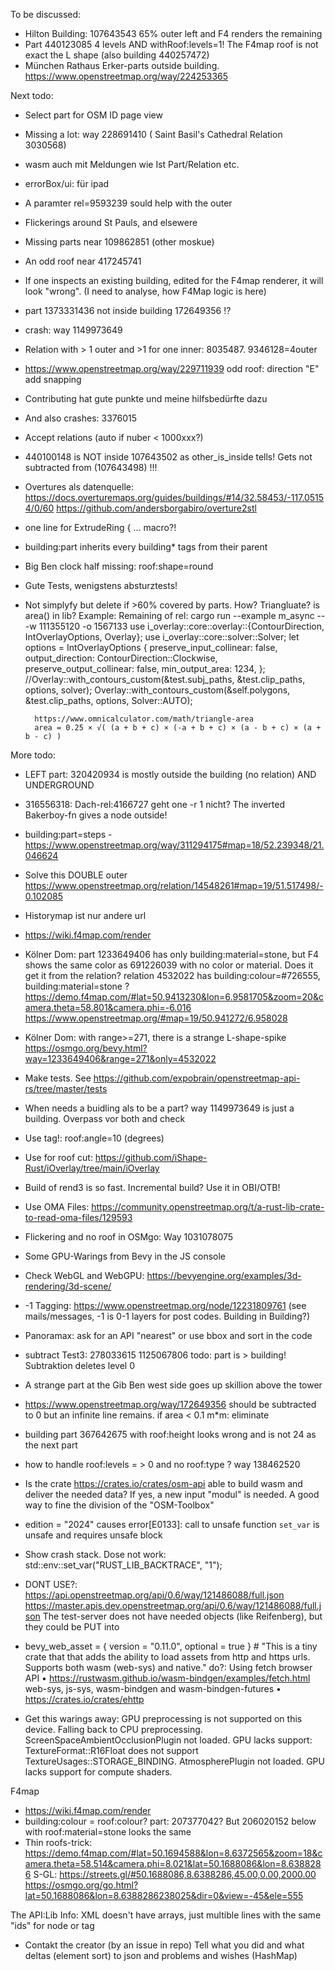 To be discussed:
* Hilton Building: 107643543  65% outer left and  F4 renders the remaining
* Part 440123085 4 levels AND withRoof:levels=1!
  The F4map roof is not exact the L shape (also building 440257472)
* München Rathaus Erker-parts outside building. https://www.openstreetmap.org/way/224253365

Next todo:
* Select part for OSM ID page view
* Missing a lot: way 228691410 ( Saint Basil's Cathedral Relation 3030568)
* wasm auch mit Meldungen wie Ist Part/Relation etc.

* errorBox/ui: für ipad
* A paramter rel=9593239 sould help with the outer
* Flickerings around St Pauls, and elsewere
* Missing parts near 109862851 (other moskue)
* An odd roof near 417245741
* If one inspects an existing building, edited for the F4map renderer, it will look "wrong".
   (I need to analyse, how F4Map logic is here)
* part 1373331436 not inside building 172649356 !?
* crash: way 1149973649
* Relation with > 1 outer and >1 for one inner: 8035487.    9346128=4outer
* https://www.openstreetmap.org/way/229711939   odd roof: direction "E" add snapping
* Contributing hat gute punkte und meine hilfsbedürfte dazu
* And also crashes: 3376015
* Accept relations (auto if nuber < 1000xxx?)
* 440100148 is NOT inside 107643502 as other_is_inside tells! Gets not subtracted from (107643498) !!!
* Overtures als datenquelle:
  https://docs.overturemaps.org/guides/buildings/#14/32.58453/-117.05154/0/60
  https://github.com/andersborgabiro/overture2stl
* one line for   ExtrudeRing { ...  macro?!
* building:part inherits every building* tags from their parent
* Big Ben clock half missing: roof:shape=round
* Gute Tests, wenigstens absturztests!
* Not simplyfy but delete if >60% covered by parts. How? Triangluate? is area() in lib?
  Example: Remaining of rel: cargo run --example m_async -- -w 111355120 -o 1567133
      use i_overlay::core::overlay::{ContourDirection, IntOverlayOptions, Overlay};
      use i_overlay::core::solver::Solver;
          let options = IntOverlayOptions {
            preserve_input_collinear: false,
            output_direction: ContourDirection::Clockwise,
            preserve_output_collinear: false,
            min_output_area: 1234,
        };
        //Overlay::with_contours_custom(&test.subj_paths, &test.clip_paths, options, solver);
        Overlay::with_contours_custom(&self.polygons, &test.clip_paths, options, Solver::AUTO);

        https://www.omnicalculator.com/math/triangle-area
        area = 0.25 × √( (a + b + c) × (-a + b + c) × (a - b + c) × (a + b - c) )


More todo:
* LEFT part: 320420934 is mostly outside the building (no relation) AND UNDERGROUND
* 316556318: Dach-rel:4166727 geht one -r 1 nicht? The inverted Bakerboy-fn gives a node outside!
* building:part=steps - https://www.openstreetmap.org/way/311294175#map=18/52.239348/21.046624
* Solve this DOUBLE outer https://www.openstreetmap.org/relation/14548261#map=19/51.517498/-0.102085
* Historymap ist nur andere url
* https://wiki.f4map.com/render
* Kölner Dom: part 1233649406 has only building:material=stone, but F4 shows the same color as
   691226039 with no color or material. Does it get it from the relation?
   relation 4532022 has building:colour=#726555, building:material=stone ?
   https://demo.f4map.com/#lat=50.9413230&lon=6.9581705&zoom=20&camera.theta=58.801&camera.phi=-6.016
   https://www.openstreetmap.org/#map=19/50.941272/6.958028
* Kölner Dom: with range>=271, there is a strange L-shape-spike
  https://osmgo.org/bevy.html?way=1233649406&range=271&only=4532022

* Make tests. See https://github.com/expobrain/openstreetmap-api-rs/tree/master/tests
* When needs a buidling als to be a part? way 1149973649 is just a building. Overpass vor both and check
* Use tag!: roof:angle=10 (degrees)
* Use for roof cut: https://github.com/iShape-Rust/iOverlay/tree/main/iOverlay
* Build of rend3 is so fast. Incremental build? Use it in OBI/OTB!
* Use OMA Files: https://community.openstreetmap.org/t/a-rust-lib-crate-to-read-oma-files/129593
* Flickering and no roof in OSMgo: Way 1031078075
* Some GPU-Warings from Bevy in the JS console
* Check WebGL and WebGPU: https://bevyengine.org/examples/3d-rendering/3d-scene/
* -1 Tagging: https://www.openstreetmap.org/node/12231809761 (see mails/messages, -1 is 0-1 layers for post codes. Building in Building?)
* Panoramax: ask for an API "nearest" or use bbox and sort in the code
* subtract Test3: 278033615 1125067806 todo: part is > building! Subtraktion deletes level 0
* A strange part at the Gib Ben west side goes up skillion above the tower
* https://www.openstreetmap.org/way/172649356 should be subtracted to 0 but an infinite line remains. if area < 0.1 m*m: eliminate
* building part 367642675 with roof:height looks wrong and is not 24 as the next part
* how to handle roof:levels = > 0 and no roof:type ?  way 138462520

* Is the crate https://crates.io/crates/osm-api able to build wasm and deliver the needed data? If yes, a new input "modul" is needed. A good way to fine the division of the "OSM-Toolbox"

* edition = "2024" causes error[E0133]: call to unsafe function `set_var` is unsafe and requires unsafe block
* Show crash stack. Dose not work:  std::env::set_var("RUST_LIB_BACKTRACE", "1");

* DONT USE?:  https://api.openstreetmap.org/api/0.6/way/121486088/full.json
  https://master.apis.dev.openstreetmap.org/api/0.6/way/121486088/full.json
  The test-server does not have needed objects (like Reifenberg), but they could be PUT into

* bevy_web_asset = { version = "0.11.0", optional = true } # "This is a tiny crate that that adds the ability to load assets from http and https urls. Supports both wasm (web-sys) and native."
  do?: Using fetch browser API • https://rustwasm.github.io/wasm-bindgen/examples/fetch.html
  web-sys, js-sys, wasm-bindgen and wasm-bindgen-futures • https://crates.io/crates/ehttp

* Get this warings away:
  GPU preprocessing is not supported on this device. Falling back to CPU preprocessing.
  ScreenSpaceAmbientOcclusionPlugin not loaded. GPU lacks support: TextureFormat::R16Float does not support TextureUsages::STORAGE_BINDING.
  AtmospherePlugin not loaded. GPU lacks support for compute shaders.

F4map

* https://wiki.f4map.com/render
* building:colour = roof:colour? part: 207377042?
  But 206020152 below with roof:material=stone looks the same
* Thin roofs-trick:
  https://demo.f4map.com/#lat=50.1694588&lon=8.6372565&zoom=18&camera.theta=58.514&camera.phi=8.021&lat=50.1688086&lon=8.6388286
  S-GL: https://streets.gl/#50.1688086,8.6388286,45.00,0.00,2000.00
  https://osmgo.org/go.html?lat=50.1688086&lon=8.6388286238025&dir=0&view=-45&ele=555

The API:Lib  Info: XML doesn't have arrays, just multible lines with the same "ids" for node or tag
* Contakt the creator (by an issue in repo) Tell what you did and what deltas (element sort) to json and problems and wishes (HashMap)
